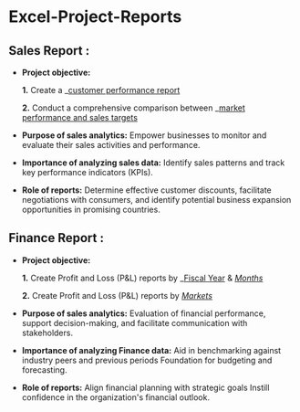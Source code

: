 # Excel-Project-Reports
## Sales Report :


- **Project objective:** 

    **1.** Create a _[customer performance report](https://github.com/tauseefak73/Excel-Project-Reports/blob/main/Customer%20Performance%20Report.pdf)

    **2.** Conduct a comprehensive comparison between _[market performance and sales targets](https://github.com/tauseefak73/Excel-Project-Reports/blob/main/Market%20Performance%20vs%20Target%20Report.pdf)

- **Purpose of sales analytics:** Empower businesses to monitor and evaluate their sales activities and performance.

- **Importance of analyzing sales data:** Identify sales patterns and track key performance indicators (KPIs).

- **Role of reports:** Determine effective customer discounts, facilitate negotiations with consumers, and identify potential business expansion opportunities in promising countries.


## Finance Report :

- **Project objective:** 

    **1.** Create Profit and Loss (P&L) reports by _[Fiscal Year](https://github.com/tauseefak73/Excel-Project-Reports/blob/main/P%26L%20Statement%20by%20Fiscal%20Year.pdf) & _[Months](https://github.com/tauseefak73/Excel-Project-Reports/blob/main/P%26L%20Statement%20by%20Months.pdf)_ 

   **2.** Create Profit and Loss (P&L) reports by _[Markets](https://github.com/tauseefak73/Excel-Project-Reports/blob/main/P%26L%20Statement%20by%20Markets.pdf)_

- **Purpose of sales analytics:** Evaluation of financial performance, support decision-making, and facilitate communication with stakeholders.

- **Importance of analyzing Finance data:** Aid in benchmarking against industry peers and previous periods Foundation for budgeting and forecasting.

- **Role of reports:** Align financial planning with strategic goals Instill confidence in the organization's financial outlook.
